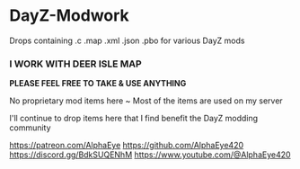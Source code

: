 # DayZ-Modwork
Drops containing .c .map .xml .json .pbo for various DayZ mods
### I WORK WITH DEER ISLE MAP

**PLEASE FEEL FREE TO TAKE & USE ANYTHING**

No proprietary mod items here ~ Most of the items are used on my server

I'll continue to drop items here that I find benefit the DayZ modding community

https://patreon.com/AlphaEye
https://github.com/AlphaEye420
https://discord.gg/BdkSUQENhM
https://www.youtube.com/@AlphaEye420

